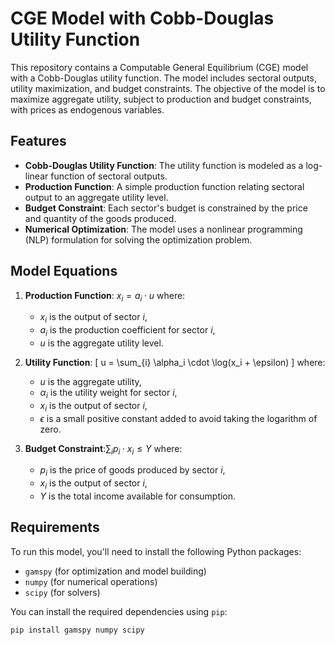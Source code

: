 # CGE Model with Cobb-Douglas Utility Function

This repository contains a Computable General Equilibrium (CGE) model with a Cobb-Douglas utility function. The model includes sectoral outputs, utility maximization, and budget constraints. The objective of the model is to maximize aggregate utility, subject to production and budget constraints, with prices as endogenous variables.

## Features
- **Cobb-Douglas Utility Function**: The utility function is modeled as a log-linear function of sectoral outputs.
- **Production Function**: A simple production function relating sectoral output to an aggregate utility level.
- **Budget Constraint**: Each sector's budget is constrained by the price and quantity of the goods produced.
- **Numerical Optimization**: The model uses a nonlinear programming (NLP) formulation for solving the optimization problem.

## Model Equations
1. **Production Function**: $x_i = a_i \cdot u$
   where:
   - $x_i$ is the output of sector $i$,
   - $a_i$ is the production coefficient for sector $i$,
   - $u$ is the aggregate utility level.

2. **Utility Function**:
   \[
   u = \sum_{i} \alpha_i \cdot \log(x_i + \epsilon)
   \]
   where:
   - $u$ is the aggregate utility,
   - $\alpha_i$ is the utility weight for sector $i$,
   - $x_i$ is the output of sector $i$,
   - $\epsilon$ is a small positive constant added to avoid taking the logarithm of zero.

4. **Budget Constraint**:$\sum_{i} p_i \cdot x_i \leq Y$
   where:
   - $p_i$ is the price of goods produced by sector $i$,
   - $x_i$ is the output of sector $i$,
   - $Y$ is the total income available for consumption.

## Requirements

To run this model, you'll need to install the following Python packages:

- `gamspy` (for optimization and model building)
- `numpy` (for numerical operations)
- `scipy` (for solvers)

You can install the required dependencies using `pip`:

```bash
pip install gamspy numpy scipy
